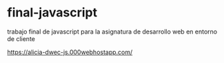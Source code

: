 # final-javascript

trabajo final de javascript para la asignatura de desarrollo web en entorno de cliente

https://alicia-dwec-js.000webhostapp.com/
